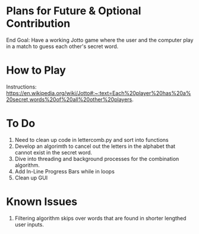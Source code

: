 # Plans for Future & Optional Contribution

End Goal: Have a working Jotto game where the user and the computer play in a match to guess each other's secret word.

# How to Play

Instructions:
https://en.wikipedia.org/wiki/Jotto#:~:text=Each%20player%20has%20a%20secret,words%20of%20all%20other%20players.

# To Do

1. Need to clean up code in lettercomb.py and sort into functions
2. Develop an algorimth to cancel out the letters in the alphabet that cannot exist in the secret word.
3. Dive into threading and background processes for the combination algorithm.
4. Add In-Line Progress Bars while in loops
5. Clean up GUI

# Known Issues

1. Filtering algorithm skips over words that are found in shorter lengthed user inputs.
